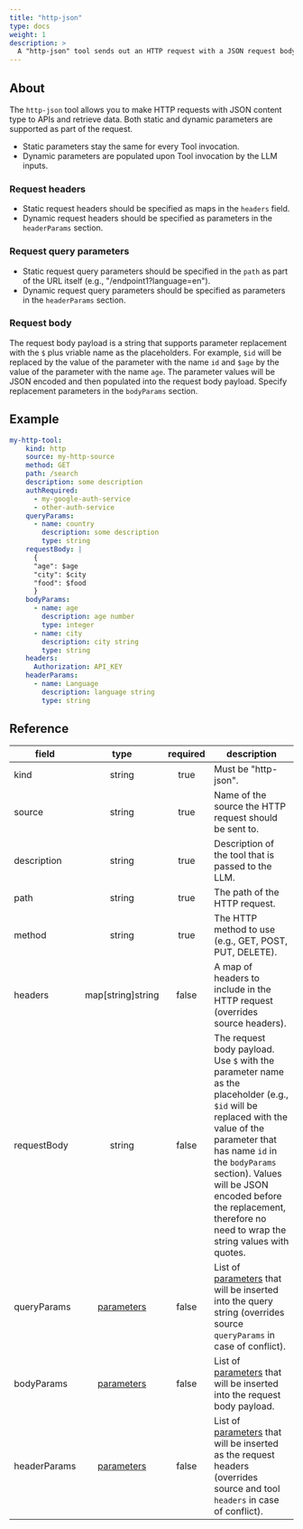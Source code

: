 ```yaml
---
title: "http-json"
type: docs
weight: 1
description: > 
  A "http-json" tool sends out an HTTP request with a JSON request body to an HTTP endpoint.
---
```



## About

The `http-json` tool allows you to make HTTP requests with JSON content type to APIs and retrieve data.
Both static and dynamic parameters are supported as part of the request.

- Static parameters stay the same for every Tool invocation.
- Dynamic parameters are populated upon Tool invocation by the LLM inputs.

### Request headers

- Static request headers should be specified as maps in the `headers` field.
- Dynamic request headers should be specified as parameters in the `headerParams` section.

### Request query parameters

- Static request query parameters should be specified in the `path` as part of the URL itself (e.g., "/endpoint1?language=en").
- Dynamic request query parameters should be specified as parameters in the `headerParams` section.

### Request body

The request body payload is a string that supports parameter replacement with the `$` plus vriable name as the placeholders.
For example, `$id` will be replaced by the value of the parameter with the name `id` and `$age` by the value of the parameter with the name `age`. The parameter values will be JSON encoded and then populated into the request body payload.
Specify replacement parameters in the `bodyParams` section.

## Example

```yaml
my-http-tool:
    kind: http
    source: my-http-source
    method: GET
    path: /search
    description: some description
    authRequired:
      - my-google-auth-service
      - other-auth-service
    queryParams:
      - name: country
        description: some description
        type: string
    requestBody: |
      {
      "age": $age
      "city": $city
      "food": $food
      }
    bodyParams:
      - name: age
        description: age number
        type: integer
      - name: city
        description: city string
        type: string
    headers:
      Authorization: API_KEY
    headerParams:
      - name: Language
        description: language string
        type: string
```

## Reference

| **field**   |                  **type**                  | **required** | **description**                                                                                  |
|-------------|:------------------------------------------:|:------------:|--------------------------------------------------------------------------------------------------|
| kind        |                   string                   |     true     | Must be "http-json".                                               |
| source      |                   string                   |     true     | Name of the source the HTTP request should be sent to.                                 |
| description |                   string                   |     true     | Description of the tool that is passed to the LLM.                                      |
| path        |                   string                   |     true     | The path of the HTTP request.      |
| method      |                   string                   |     true     | The HTTP method to use (e.g., GET, POST, PUT, DELETE).|
| headers     |              map[string]string             |    false     | A map of headers to include in the HTTP request (overrides source headers).            |
| requestBody |                   string                   |    false     | The request body payload. Use `$` with the parameter name as the placeholder (e.g., `$id` will be replaced with the value of the parameter that has name `id` in the `bodyParams` section). Values will be JSON encoded before the replacement, therefore no need to wrap the string values with quotes.|
| queryParams | [parameters](_index#specifying-parameters) |    false     | List of [parameters](_index#specifying-parameters) that will be inserted into the query string (overrides source `queryParams` in case of conflict).|
| bodyParams  | [parameters](_index#specifying-parameters) |    false     | List of [parameters](_index#specifying-parameters) that will be inserted into the request body payload.   |
| headerParams| [parameters](_index#specifying-parameters) |    false     | List of [parameters](_index#specifying-parameters) that will be inserted as the request headers (overrides source and tool `headers` in case of conflict).|
